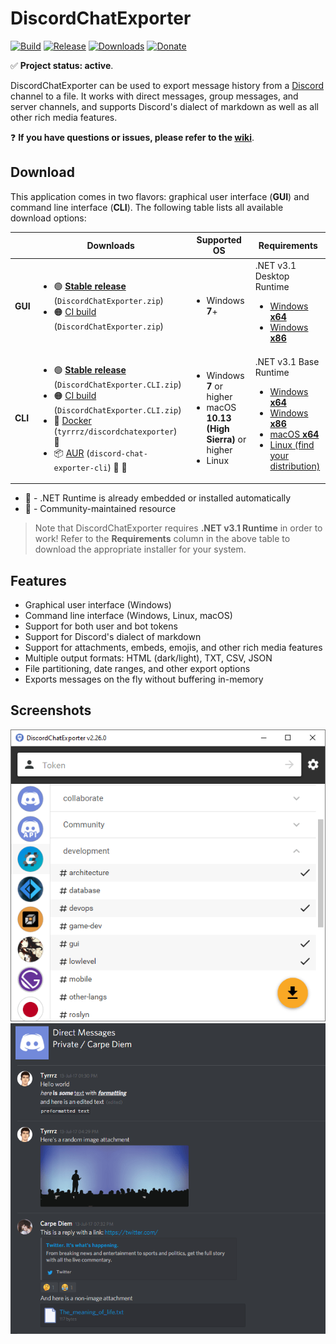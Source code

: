 # DiscordChatExporter

[![Build](https://github.com/Tyrrrz/DiscordChatExporter/workflows/CI/badge.svg?branch=master)](https://github.com/Tyrrrz/DiscordChatExporter/actions)
[![Release](https://img.shields.io/github/release/Tyrrrz/DiscordChatExporter.svg)](https://github.com/Tyrrrz/DiscordChatExporter/releases)
[![Downloads](https://img.shields.io/github/downloads/Tyrrrz/DiscordChatExporter/total.svg)](https://github.com/Tyrrrz/DiscordChatExporter/releases)
[![Donate](https://img.shields.io/badge/donate-$$$-purple.svg)](https://tyrrrz.me/donate)

✅ **Project status: active**.

DiscordChatExporter can be used to export message history from a [Discord](https://discord.com) channel to a file.
It works with direct messages, group messages, and server channels, and supports Discord's dialect of markdown as well as all other rich media features.

❓ **If you have questions or issues, please refer to the [wiki](https://github.com/Tyrrrz/DiscordChatExporter/wiki)**.

## Download

This application comes in two flavors: graphical user interface (**GUI**) and command line interface (**CLI**).
The following table lists all available download options:

<table>
  <thead>
    <tr>
      <th></th>
      <th>Downloads</th>
      <th>Supported OS</th>
      <th>Requirements</th>
    </tr>
  </thead>
  <tbody>
    <tr>
      <td><b>GUI</b></td>
      <td>
        <ul>
          <li>🟢 <b><a href="https://github.com/Tyrrrz/DiscordChatExporter/releases/latest">Stable release</a></b> (<code>DiscordChatExporter.zip</code>)</li>
          <li>🟠 <a href="https://github.com/Tyrrrz/DiscordChatExporter/actions?query=workflow%3ACI">CI build</a> (<code>DiscordChatExporter.zip</code>)</li>
        </ul>
      </td>
      <td>
        <ul>
          <li>Windows <b>7</b>+</li>
        </ul>
      </td>
      <td>
        <div>.NET v3.1 Desktop Runtime</div>
        <ul>
          <li><a href="https://dotnet.microsoft.com/download/dotnet-core/thank-you/runtime-desktop-3.1.0-windows-x64-installer">Windows <b>x64</b></a></li>
          <li><a href="https://dotnet.microsoft.com/download/dotnet-core/thank-you/runtime-desktop-3.1.0-windows-x86-installer">Windows <b>x86</b></a></li>
        </ul>
      </td>
    </tr>
    <tr>
      <td><b>CLI</b></td>
      <td>
        <ul>
          <li>🟢 <b><a href="https://github.com/Tyrrrz/DiscordChatExporter/releases/latest">Stable release</a></b> (<code>DiscordChatExporter.CLI.zip</code>)</li>
          <li>🟠 <a href="https://github.com/Tyrrrz/DiscordChatExporter/actions?query=workflow%3ACI">CI build</a> (<code>DiscordChatExporter.CLI.zip</code>)</li>
          <li>🐋 <a href="https://hub.docker.com/r/tyrrrz/discordchatexporter">Docker</a> (<code>tyrrrz/discordchatexporter</code>) 🚀</li>
          <li>📦 <a href="https://aur.archlinux.org/packages/discord-chat-exporter-cli">AUR</a> (<code>discord-chat-exporter-cli</code>) 🚀 🦄</li>
        </ul>
      </td>
      <td>
        <ul>
          <li>Windows <b>7</b> or higher</li>
          <li>macOS <b>10.13 (High Sierra)</b> or higher</li>
          <li>Linux</li>
        </ul>
      </td>
      <td>
        <div>.NET v3.1 Base Runtime</div>
        <ul>
          <li><a href="https://dotnet.microsoft.com/download/dotnet-core/thank-you/runtime-desktop-3.1.0-windows-x64-installer">Windows <b>x64</b></a></li>
          <li><a href="https://dotnet.microsoft.com/download/dotnet-core/thank-you/runtime-desktop-3.1.0-windows-x86-installer">Windows <b>x86</b></a></li>
          <li><a href="https://dotnet.microsoft.com/download/dotnet-core/thank-you/runtime-3.1.0-macos-x64-installer">macOS <b>x64</b></a></li>
          <li><a href="https://docs.microsoft.com/en-us/dotnet/core/install/linux">Linux (find your distribution)</a></li>
        </ul>
      </td>
    </tr>
  </tbody>
</table>

- 🚀 - .NET Runtime is already embedded or installed automatically
- 🦄 - Community-maintained resource

> Note that DiscordChatExporter requires **.NET v3.1 Runtime** in order to work!
Refer to the **Requirements** column in the above table to download the appropriate installer for your system.

## Features

- Graphical user interface (Windows)
- Command line interface (Windows, Linux, macOS)
- Support for both user and bot tokens
- Support for Discord's dialect of markdown
- Support for attachments, embeds, emojis, and other rich media features
- Multiple output formats: HTML (dark/light), TXT, CSV, JSON
- File partitioning, date ranges, and other export options
- Exports messages on the fly without buffering in-memory

## Screenshots

![channel list](.screenshots/list.png)
![rendered output](.screenshots/output.png)
